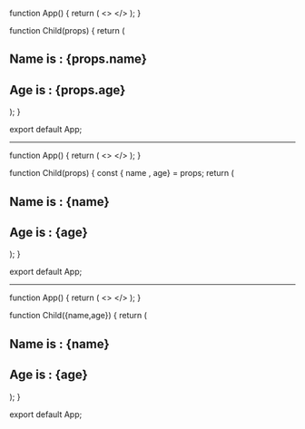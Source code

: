 function App() {
  return (
    <>
      <Child name="jayesh"
      age = {23} />
    </>
  );
}

function Child(props) {
  return (
    <section>
      <h1>Name is : {props.name}</h1>
      <h1>Age is : {props.age}</h1>
    </section>
  );
}

export default App;

------------------------------------------------------------------------------------
function App() {
  return (
    <>
      <Child name="jayesha"
      age = {23} />
    </>
  );
}

function Child(props) {
 const { name , age} = props;
  return (
    <section>
      <h1>Name is : {name}</h1>
      <h1>Age is : {age}</h1>
    </section>
  );
}

export default App;

------------------------------------------------------------------------------------

function App() {
  return (
    <>
      <Child name="jayesha"
      age = {24} />
    </>
  );
}

function Child({name,age}) {
  return (
    <section>
      <h1>Name is : {name}</h1>
      <h1>Age is : {age}</h1>
    </section>
  );
}

export default App;



